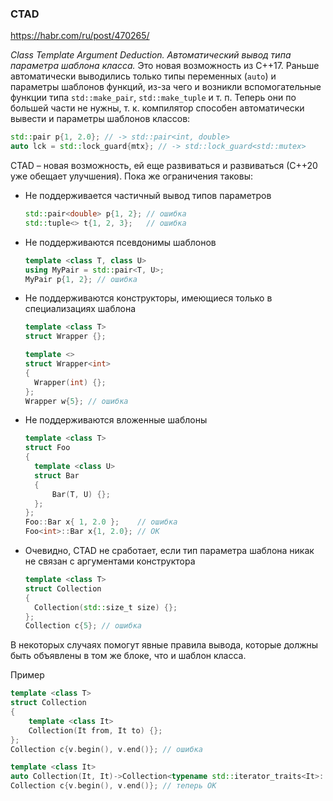 ### CTAD

https://habr.com/ru/post/470265/

*Class Template Argument Deduction. Автоматический вывод типа параметра шаблона класса.* Это новая возможность из C++17. Раньше автоматически выводились только типы переменных (`auto`) и параметры шаблонов функций, из-за чего и возникли вспомогательные функции типа `std::make_pair`, `std::make_tuple` и т. п. Теперь они по большей части не нужны, т. к. компилятор способен автоматически вывести и параметры шаблонов классов:

```c++
std::pair p{1, 2.0}; // -> std::pair<int, double>
auto lck = std::lock_guard{mtx}; // -> std::lock_guard<std::mutex>
```

CTAD – новая возможность, ей еще развиваться и развиваться (С++20 уже обещает улучшения). Пока же ограничения таковы:

* Не поддерживается частичный вывод типов параметров

  ```c++
  std::pair<double> p{1, 2}; // ошибка
  std::tuple<> t{1, 2, 3};   // ошибка
  ```
  
* Не поддерживаются псевдонимы шаблонов

  ```c++
  template <class T, class U>
  using MyPair = std::pair<T, U>;
  MyPair p{1, 2}; // ошибка
  ```
  
* Не поддерживаются конструкторы, имеющиеся только в специализациях шаблона

  ```c++
  template <class T>
  struct Wrapper {};

  template <>
  struct Wrapper<int>
  {
    Wrapper(int) {};
  };
  Wrapper w{5}; // ошибка
  ```
  
* Не поддерживаются вложенные шаблоны

  ```c++
  template <class T>
  struct Foo
  {
    template <class U>
    struct Bar
    {
        Bar(T, U) {};
    };
  };
  Foo::Bar x{ 1, 2.0 };    // ошибка
  Foo<int>::Bar x{1, 2.0}; // OK
  ```
  
* Очевидно, CTAD не сработает, если тип параметра шаблона никак не связан с аргументами конструктора

  ```c++
  template <class T>
  struct Collection
  {
    Collection(std::size_t size) {};
  };
  Collection c{5}; // ошибка
  ```

В некоторых случаях помогут явные правила вывода, которые должны быть объявлены в том же блоке, что и шаблон класса.

Пример

```c++
template <class T>
struct Collection
{
    template <class It>
    Collection(It from, It to) {};
};
Collection c{v.begin(), v.end()}; // ошибка

template <class It>
auto Collection(It, It)->Collection<typename std::iterator_traits<It>::value_type>;
Collection c{v.begin(), v.end()}; // теперь OK
```
